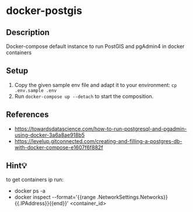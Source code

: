 # docker-postgis

## Description

Docker-compose default instance to run PostGIS and pgAdmin4 in docker containers


## Setup
1. Copy the given sample env file and adapt it to your environment: `cp .env.sample .env`    
2. Run `docker-compose up --detach` to start the composition.    

## References

- https://towardsdatascience.com/how-to-run-postgresql-and-pgadmin-using-docker-3a6a8ae918b5
- https://levelup.gitconnected.com/creating-and-filling-a-postgres-db-with-docker-compose-e1607f6f882f

## Hint💡

to get containers ip run:

- docker ps -a
- docker inspect --format='{{range .NetworkSettings.Networks}}{{.IPAddress}}{{end}}' <container_id>
